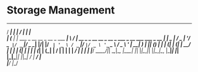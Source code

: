 # Storage Management
   _____ _                                    __  __                                                   _   
  / ____| |                                  |  \/  |                                                 | |  
 | (___ | |_ ___  _ __ __ _  __ _  ___ ______| \  / | __ _ _ __   __ _  __ _  ___ _ __ ___   ___ _ __ | |_ 
  \___ \| __/ _ \| '__/ _` |/ _` |/ _ \______| |\/| |/ _` | '_ \ / _` |/ _` |/ _ \ '_ ` _ \ / _ \ '_ \| __|
  ____) | || (_) | | | (_| | (_| |  __/      | |  | | (_| | | | | (_| | (_| |  __/ | | | | |  __/ | | | |_ 
 |_____/ \__\___/|_|  \__,_|\__, |\___|      |_|  |_|\__,_|_| |_|\__,_|\__, |\___|_| |_| |_|\___|_| |_|\__|
                             __/ |                                      __/ |                              
                            |___/                                      |___/                               
                            
